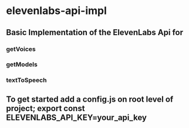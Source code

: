 # elevenlabs-api-impl

## Basic Implementation of the ElevenLabs Api for 
### getVoices
### getModels
### textToSpeech

## To get started add a config.js on root level of project; export const ELEVENLABS_API_KEY=your_api_key